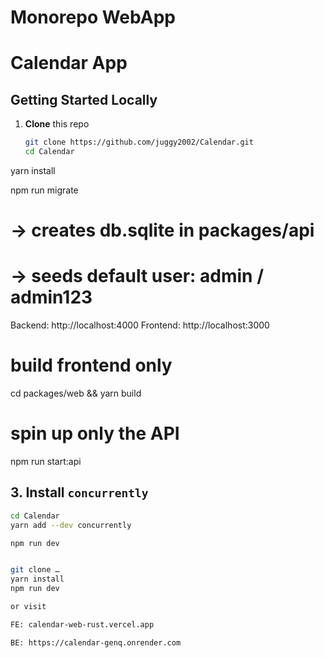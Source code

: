 # Monorepo WebApp

# Calendar App

## Getting Started Locally

1. **Clone** this repo  
   ```bash
   git clone https://github.com/juggy2002/Calendar.git
   cd Calendar

yarn install


npm run migrate
# → creates db.sqlite in packages/api
# → seeds default user: admin / admin123

Backend: http://localhost:4000
Frontend: http://localhost:3000

# build frontend only
cd packages/web && yarn build

# spin up only the API
npm run start:api

## 3. Install `concurrently`

```bash
cd Calendar
yarn add --dev concurrently

npm run dev


git clone … 
yarn install
npm run dev

or visit

FE: calendar-web-rust.vercel.app

BE: https://calendar-genq.onrender.com